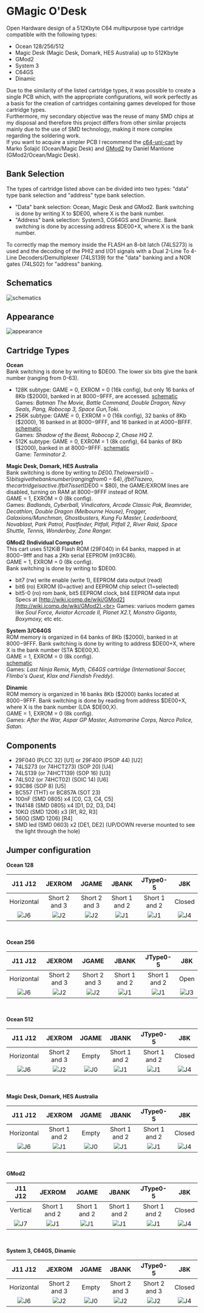 # GMagic O'Desk

Open Hardware design of a 512Kbyte C64 multipurpose type cartridge compatible with the following types:
* Ocean 128/256/512
* Magic Desk (Magic Desk, Domark, HES Australia) up to 512Kbyte
* GMod2
* System 3
* C64GS
* Dinamic

Due to the similarity of the listed cartridge types, it was possible to create a single PCB which, with the appropriate configurations, will work perfectly as a basis for the creation of cartridges containing games developed for those cartridge types.<br>
Furthermore, my secondary objective was the reuse of many SMD chips at my disposal and therefore this project differs from other similar projects mainly due to the use of SMD technology, making it more complex regarding the soldering work.<br>
If you want to acquire a simpler PCB I recommend the [c64-uni-cart](https://github.com/msolajic/c64-uni-cart) by Marko Šolajić (Ocean/Magic Desk) and [GMod2](https://www.freepascal.org/~daniel/gmod2/) by Daniel Mantione (GMod2/Ocean/Magic Desk).

Bank Selection
--------------
The types of cartridge listed above can be divided into two types: "data" type bank selection and "address" type bank selection.<br>
* "Data" bank selection: Ocean, Magic Desk and GMod2. Bank switching is done by writing X to $DE00, where X is the bank number.
* "Address" bank selection: System3, CG64GS and Dinamic. Bank switching is done by accessing address $DE00+X, where X is the bank number.

To correctly map the memory inside the FLASH an 8-bit latch (74LS273) is used and the decoding of the PHI2 and I/O1 signals with a Dual 2-Line To 4-Line Decoders/Demultiplexer (74LS139) for the "data" banking and a NOR gates (74LS02) for "address" banking.

Schematics
----------
![schematics](./files/GMagicODesk.png)

Appearance
----------
![appearance](./files/PCB1.1.png)

Cartridge Types
---------------
**Ocean**
<br>Bank switching is done by writing to $DE00. The lower six bits give the bank number (ranging from 0-63).<br>
* 128K subtype: GAME = 0, EXROM = 0 (16k config), but only 16 banks of 8Kb ($2000), banked in at $8000-$9FFF, are accessed. [schematic](./files/ocean128.png)
  <br>Games: *Batman The Movie, Battle Command, Double Dragon, Navy Seals, Pang, Robocop 3, Space Gun,Toki.*
* 256K subtype: GAME = 0, EXROM = 0 (16k config), 32 banks of 8Kb ($2000), 16 banked in at $8000-$9FFF, and 16 banked in at $A000-$BFFF. [schematic](./files/ocean256.png)
  <br>Games: *Shadow of the Beast, Robocop 2, Chase HQ 2.*
* 512K subtype: GAME = 0, EXROM = 1 (8k config), 64 banks of 8Kb ($2000), banked in at $8000-$9FFF. [schematic](./files/ocean512.png)
  <br>Game: *Terminator 2.*

**Magic Desk, Domark, HES Australia**
<br>Bank switching is done by writing to $DE00. The lower six (0-5) bits give the bank number (ranging from 0-64), if bit 7 is zero, the cartridge is active. If bit 7 is set ($DE00 = $80), the GAME/EXROM lines are disabled, turning on RAM at $8000-$9FFF instead of ROM. <br>GAME = 1, EXROM = 0 (8k config).
<br>Games: *Badlands, Cyberball, Vindicators, Arcade Classic Pak, Beamrider, Decathlon, Double Dragon (Melbourne House), Frogger, Galaxions/Munchman, Ghostbusters, Kung Fu Master, Leaderboard, Novablast, Park Patrol, Pastfinder, Pitfall, Pitfall 2, River Raid, Space Shuttle, Tennis, Wonderboy, Zone Ranger.*

**GMod2 (Individual Computer)**
<br>This cart uses 512KiB Flash ROM (29F040) in 64 banks, mapped in at $8000-$9fff and has a 2Kb serial EEPROM (m93C86).<br>GAME = 1, EXROM = 0 (8k config).<br>
Bank switching is done by writing to $DE00.
* bit7   (rw)  write enable (write 1), EEPROM data output (read)
* bit6   (ro)  EXROM (0=active) and EEPROM chip select (1=selected)
* bit5-0 (ro)  rom bank, bit5 EEPROM clock, bit4 EEPROM data input<br>
Specs at [http://wiki.icomp.de/wiki/GMod2](http://wiki.icomp.de/wiki/GMod2).<br>
Games: variuos modern games like *Soul Force, Aviator Acrcade II, Planet X2.1, Monstro Giganto, Boxymoxy,* etc etc.

**System 3/C64GS**
<br>ROM memory is organized in 64 banks of 8Kb ($2000), banked in at $8000-$9FFF. Bank switching is done by writing to address $DE00+X, where X is the bank number (STA $DE00,X).
<br>GAME = 1, EXROM = 0 (8k config).<br>
[schematic](./files/c64gs.png)<br>
Games: *Last Ninja Remix, Myth, C64GS cartridge (International Soccer, Flimbo's Quest, Klax and Fiendish Freddy).*

**Dinamic**
<br>ROM memory is organized in 16 banks 8Kb ($2000) banks located at $8000-$9FFF. Bank switching is done by reading from address $DE00+X, where X is the bank number (LDA $DE00,X).
<br>GAME = 1, EXROM = 0 (8k config).<br>
Games: *After the War, Aspar GP Master, Astromarine Corps, Narco Police, Satan.*

Components
----------
- 29F040 (PLCC 32) [U1] or 29F400 (PSOP 44) [U2]
- 74LS273 (or 74HCT273) (SOP 20) [U4]
- 74LS139 (or 74HCT139) (SOP 16) [U3]
- 74LS02 (or 74HCT02) (SOIC 14) [U6]
- 93C86 (SOP 8) [U5]
- BC557 (THT) or BC857A (SOT 23)
- 100nF (SMD 0805) x4 [C0, C3, C4, C5]
- 1N4148 (SMD 0805) x4 [D1, D2, D3, D4]
- 10KΩ (SMD 1206) x3 [R1, R2, R3]
- 560Ω (SMD 1206) [R4]
- SMD led (SMD 0603) x2 [DE1, DE2] (UP/DOWN reverse mounted to see the light through the hole)

Jumper configuration
--------------------
**Ocean 128**

| J11 J12 | JEXROM | JGAME | JBANK | JType0-5 | J8K |
|:---:|:---:|:---:|:---:|:---:|:---:|
|Horizontal|Short 2 and 3|Short 2 and 3|Short 1 and 2|Short 1 and 2|Closed|
|![J6](./files/j6.png)|![J2](./files/j2.png)|![J2](./files/j2.png)|![J1](./files/j1.png)|![J1](./files/j1.png)|![J4](./files/j4.png)|
<br>

**Ocean 256**

| J11 J12 | JEXROM | JGAME | JBANK | JType0-5 | J8K |
|:---:|:---:|:---:|:---:|:---:|:---:|
|Horizontal|Short 2 and 3|Short 2 and 3|Short 1 and 2|Short 1 and 2|Open|
|![J6](./files/j6.png)|![J2](./files/j2.png)|![J2](./files/j2.png)|![J1](./files/j1.png)|![J1](./files/j1.png)|![J3](./files/j3.png)|
<br>

**Ocean 512**

| J11 J12 | JEXROM | JGAME | JBANK | JType0-5 | J8K |
|:---:|:---:|:---:|:---:|:---:|:---:|
|Horizontal|Short 2 and 3|Empty|Short 1 and 2|Short 1 and 2|Closed|
|![J6](./files/j6.png)|![J2](./files/j2.png)|![J0](./files/j0.png)|![J1](./files/j1.png)|![J1](./files/j1.png)|![J4](./files/j4.png)|
<br>

**Magic Desk, Domark, HES Australia**

| J11 J12 | JEXROM | JGAME | JBANK | JType0-5 | J8K |
|:---:|:---:|:---:|:---:|:---:|:---:|
|Horizontal|Short 1 and 2|Empty|Short 1 and 2|Short 1 and 2|Closed|
|![J6](./files/j6.png)|![J1](./files/j1.png)|![J0](./files/j0.png)|![J1](./files/j1.png)|![J1](./files/j1.png)|![J4](./files/j4.png)|
<br>

**GMod2**

| J11 J12 | JEXROM | JGAME | JBANK | JType0-5 | J8K |
|:---:|:---:|:---:|:---:|:---:|:---:|
|Vertical|Short 1 and 2|Short 1 and 2|Short 1 and 2|Short 1 and 2|Closed|
|![J7](./files/j7.png)|![J1](./files/j1.png)|![J1](./files/j1.png)|![J1](./files/j1.png)|![J1](./files/j1.png)|![J4](./files/j4.png)|
<br>

**System 3, C64GS, Dinamic**

| J11 J12 | JEXROM | JGAME | JBANK | JType0-5 | J8K |
|:---:|:---:|:---:|:---:|:---:|:---:|
|Horizontal|Short 2 and 3|Empty|Short 2 and 3|Short 2 and 3|Closed|
|![J6](./files/j6.png)|![J2](./files/j2.png)|![J0](./files/j0.png)|![J2](./files/j2.png)|![J2](./files/j2.png)|![J4](./files/j4.png)|
